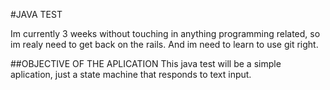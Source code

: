 #JAVA TEST

Im currently 3 weeks without touching in anything programming related, so im realy need to get back on the rails. And im need to learn to use git right.

##OBJECTIVE OF THE APLICATION
This java test will be a simple aplication, just a state machine that responds to text input.
